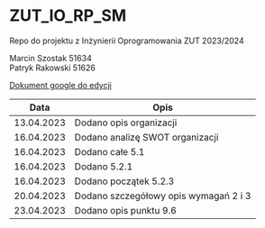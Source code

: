 # ZUT_IO_RP_SM
Repo do projektu z Inżynierii Oprogramowania ZUT 2023/2024

Marcin Szostak 51634
<br />
Patryk Rakowski 51626

<a href="https://docs.google.com/document/d/1FbRA8y37FqFYfiWtlNL6tlgJVW3mrItO/edit?usp=sharing&ouid=115831447951956322286&rtpof=true&sd=true">Dokument google do edycji</a>

| Data | Opis |
| ---- | ---- |
| 13.04.2023 | Dodano opis organizacji |
| 16.04.2023 | Dodano analizę SWOT organizacji |
| 16.04.2023 | Dodano całe 5.1 |
| 16.04.2023 | Dodano 5.2.1 |
| 16.04.2023 | Dodano początek 5.2.3 |
| 20.04.2023 | Dodano szczegółowy opis wymagań 2 i 3 |
| 23.04.2023 | Dodano opis punktu 9.6 |
